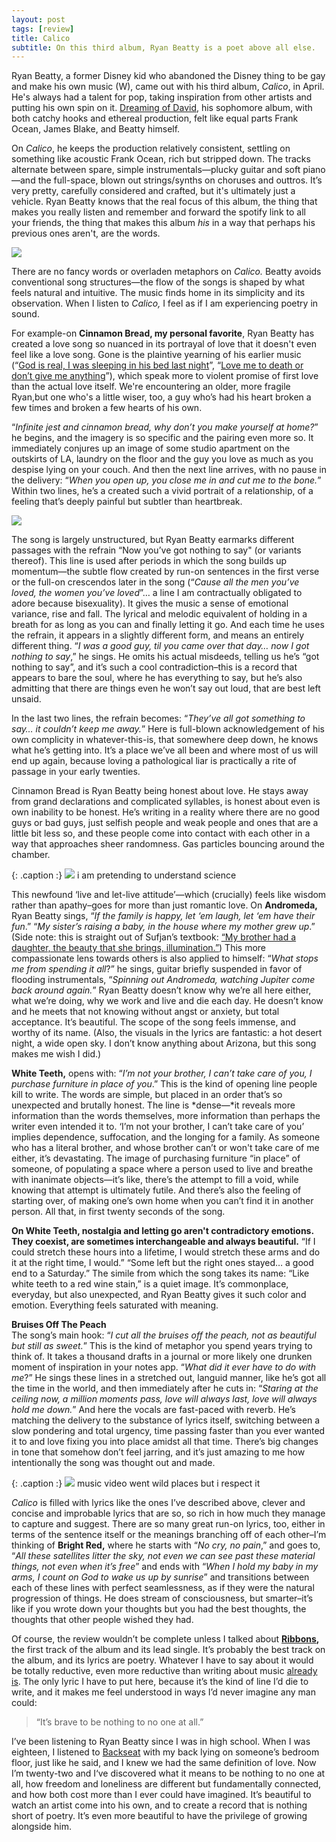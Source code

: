 ```yaml
---
layout: post
tags: [review]
title: Calico
subtitle: On this third album, Ryan Beatty is a poet above all else. 
---
```


Ryan Beatty, a former Disney kid who abandoned the Disney thing to be gay and make his own music (W), came out with his third album, *Calico*, in April. He's always had a talent for pop, taking inspiration from other artists and putting his own spin on it. [Dreaming of David](http://musicalculinarists.com/2020-04-18-Dreaming_of_David/), his sophomore album, with both catchy hooks and ethereal production, felt like equal parts Frank Ocean, James Blake, and Beatty himself. 

On *Calico*, he keeps the production relatively consistent, settling on something like acoustic Frank Ocean, rich but stripped down. The tracks alternate between spare, simple instrumentals—plucky guitar and soft piano—and the full-space, blown out strings/synths on choruses and outtros. It’s very pretty, carefully considered and crafted, but it's ultimately just a vehicle. Ryan Beatty knows that the real focus of this album, the thing that makes you really listen and remember and forward the spotify link to all your friends, the thing that makes this album *his* in a way that perhaps his previous ones aren't, are the words. 



![](https://images.genius.com/1a49ad4222376afdf92b2e666e7af85a.1000x1000x1.jpg)


There are no fancy words or overladen metaphors on *Calico.* Beatty avoids conventional song structures—the flow of the songs is shaped by what feels natural and intuitive. The music finds home in its simplicity and its observation. When I listen to *Calico,* I feel as if I am experiencing poetry in sound.  

For example-on **Cinnamon Bread, my personal favorite**, Ryan Beatty has created a love song so nuanced in its portrayal of love that it doesn't even feel like a love song. Gone is the plaintive yearning of his earlier music (“[God is real, I was sleeping in his bed last night](https://open.spotify.com/track/1pu4luiWwVAcJRoCuqJfWg?si=1f615888e55840f0)”, “[Love me to death or don’t give me anything](https://open.spotify.com/track/7pbxFCIMIYrfKsgpoB3UL6?si=429f44b1b18f47fb)”), which speak more to violent promise of first love than the actual love itself. We're encountering an older, more fragile Ryan,but one who's a little wiser, too, a guy who’s had his heart broken a few times and broken a few hearts of his own. 

“*Infinite jest and cinnamon bread, why don’t you make yourself at home?*” he begins, and the imagery is so specific and the pairing even more so. It immediately conjures up an image of some studio apartment on the outskirts of LA, laundry on the floor and the guy you love as much as you despise lying on your couch. And then the next line arrives, with no pause in the delivery: “*When you open up, you close me in and cut me to the bone.*” Within two lines, he’s a created such a vivid portrait of a relationship, of a feeling that’s deeply painful but subtler than heartbreak. 

![](https://paper-attachments.dropboxusercontent.com/s_E7318C19863D3CA0374A6DF0F675A708243CE8E638C7EBCE130396F1A2DB03E4_1687722897595_Screenshot+2023-06-25+at+12.54.52+PM.png)


The song is largely unstructured, but Ryan Beatty earmarks different passages with the refrain “Now you’ve got nothing to say" (or variants thereof). This line is used after periods in which the song builds up momentum—the subtle flow created by run-on sentences in the first verse or the full-on crescendos later in the song (“*Cause all the men you’ve loved, the women you’ve loved*”… a line I am contractually obligated to adore because bisexuality). It gives the music a sense of emotional variance, rise and fall. The lyrical and melodic equivalent of holding in a breath for as long as you can and finally letting it go. And each time he uses the refrain, it appears in a slightly different form, and means an entirely different thing. “*I was a good guy, til you came over that day… now I got nothing to say*,” he sings. He omits his actual misdeeds, telling us he’s “got nothing to say”, and it’s such a cool contradiction–this is a record that appears to bare the soul, where he has everything to say, but he’s also admitting that there are things even he won’t say out loud, that are best left unsaid. 

In the last two lines, the refrain becomes: “*They’ve all got something to say… it couldn’t keep me away.*” Here is full-blown acknowledgement of his own complicity in whatever-this-is, that somewhere deep down, he knows what he’s getting into. It’s a place we’ve all been and where most of us will end up again, because loving a pathological liar is practically a rite of passage in your early twenties. 

Cinnamon Bread is Ryan Beatty being honest about love. He stays away from grand declarations and complicated syllables, is honest about even is own inability to be honest. He’s writing in a reality where there are no good guys or bad guys, just selfish people and weak people and ones that are a little bit less so, and these people come into contact with each other in a way that approaches sheer randomness. Gas particles bouncing around the chamber. 

{: .caption :}
![](https://s3-us-west-2.amazonaws.com/courses-images/wp-content/uploads/sites/3101/2018/03/20155338/fbdf37a85ccf2788ba9d689d1ee777ff.jpg)
i am pretending to understand science



This newfound ‘live and let-live attitude’—which (crucially) feels like wisdom rather than apathy–goes for more than just romantic love. On **Andromeda,** Ryan Beatty sings, “*If the family is happy, let ‘em laugh, let ‘em have their fun*.” “*My sister’s raising a baby, in the house where my mother grew up*.” (Side note: this is straight out of Sufjan’s textbook: [“My brother had a daughter, the beauty that she brings, illumination.”](https://open.spotify.com/track/3AyuigFWbuirWHvidbMz8O?si=3a5518c4d9e44203)) This more compassionate lens towards others is also applied to himself: “*What stops me from spending it all*?” he sings, guitar briefly suspended in favor of flooding instrumentals, “*Spinning out Andromeda, watching Jupiter come back around again.*” Ryan Beatty doesn’t know why we’re all here either, what we’re doing, why we work and live and die each day. He doesn’t know and he meets that not knowing without angst or anxiety, but total acceptance. It’s beautiful. The scope of the song feels immense, and worthy of its name. (Also, the visuals in the lyrics are fantastic: a hot desert night, a wide open sky. I don’t know anything about Arizona, but this song makes me wish I did.) 

**White Teeth,** opens with: “*I’m not your brother, I can’t take care of you, I purchase furniture in place of you*.” This is the kind of opening line people kill to write. The words are simple, but placed in an order that’s so unexpected and brutally honest. The line is *dense—*it reveals more information than the words themselves, more information than perhaps the writer even intended it to. ‘I’m not your brother, I can’t take care of you’ implies dependence, suffocation, and the longing for a family. As someone who has a literal brother, and whose brother can’t or won't take care of me either, it’s devastating. The image of purchasing furniture “in place” of someone, of populating a space where a person used to live and breathe with inanimate objects—it’s like, there’s the attempt to fill a void, while knowing that attempt is ultimately futile. And there’s also the feeling of starting over, of making one’s own home when you can’t find it in another person. All that, in first twenty seconds of the song. 

**On White Teeth, nostalgia and letting go aren't contradictory emotions. They coexist, are sometimes interchangeable and always beautiful.** “If I could stretch these hours into a lifetime, I would stretch these arms and do it at the right time, I would.” “Some left but the right ones stayed… a good end to a Saturday.” The simile from which the song takes its name: “Like white teeth to a red wine stain,” is a quiet image. It’s commonplace, everyday, but also unexpected, and Ryan Beatty gives it such color and emotion. Everything feels saturated with meaning. 


**Bruises Off The Peach**<br>
The song’s main hook: “*I cut all the bruises off the peach, not as beautiful but still as sweet.*” 
This is the kind of metaphor you spend years trying to think of. It takes a thousand drafts in a journal or more likely one drunken moment of inspiration in your notes app. “*What did it ever have to do with me*?” He sings these lines in a stretched out, languid manner, like he’s got all the time in the world, and then immediately after he cuts in: “*Staring at the ceiling now, a million moments pass, love will always last, love will always hold me down.*” And here the vocals are fast-paced with reverb. He’s matching the delivery to the substance of lyrics itself, switching between a slow pondering and total urgency, time passing faster than you ever wanted it to and love fixing you into place amidst all that time. There’s big changes in tone that somehow don’t feel jarring, and it’s just amazing to me how intentionally the song was thought out and made. 

{: .caption :}
![](https://paper-attachments.dropboxusercontent.com/s_E7318C19863D3CA0374A6DF0F675A708243CE8E638C7EBCE130396F1A2DB03E4_1687722529086_Screenshot+2023-06-25+at+12.48.27+PM.png)
music video went wild places but i respect it


*Calico* is filled with lyrics like the ones I’ve described above, clever and concise and improbable lyrics that are so, so rich in how much they manage to capture and suggest. There are so many great run-on lyrics, too, either in terms of the sentence itself or the meanings branching off of each other–I’m thinking of **Bright Red,** where he starts with “*No cry, no pain*,” and goes to, “*All these satellites litter the sky, not even we can see past these material things, not even when it’s free*” and ends with “*When I hold my baby in my arms, I count on God to wake us up by sunrise*” and transitions between each of these lines with perfect seamlessness, as if they were the natural progression of things. He does stream of consciousness, but smarter–it’s like if you wrote down your thoughts but you had the best thoughts, the thoughts that other people wished they had. 

Of course, the review wouldn’t be complete unless I talked about [**Ribbons**](https://open.spotify.com/track/1mn1vm47Qm3h91kgNRmXf0?si=f87b81d909a640ad)**,** the first track of the album and its lead single. It’s probably the best track on the album, and its lyrics are poetry. Whatever I have to say about it would be totally reductive, even more reductive than writing about music [already is](https://en.wikipedia.org/wiki/Writing_about_music_is_like_dancing_about_architecture). The only lyric I have to put here, because it’s the kind of line I’d die to write, and it makes me feel understood in ways I’d never imagine any man could: 

> “It’s brave to be nothing to no one at all.” 

I’ve been listening to Ryan Beatty since I was in high school. When I was eighteen, I listened to [Backseat](https://open.spotify.com/track/77zou8jnM5ySyaOZesPn2S?si=ed83189e6d734c1e) with my back lying on someone’s bedroom floor, just like he said, and I knew we had the same definition of love. Now I’m twenty-two and I‘ve discovered what it means to be nothing to no one at all, how freedom and loneliness are different but fundamentally connected, and how both cost more than I ever could have imagined. It’s beautiful to watch an artist come into his own, and to create a record that is nothing short of poetry. It’s even more beautiful to have the privilege of growing alongside him. 

